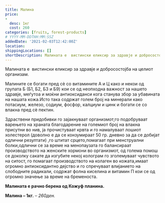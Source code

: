 ```yaml
---
title: Малина
price: 
-
  desc: 1кг
  cost: 260
categories: [fruits, forest-products]
# YYYY-MM-DDTHH:MM:SSZ
addedDate: '2021-02-03T12:42:00Z'
location:
shippingLocations: []
shortDescription: Малината е  вистински еликсир за здравје и добросостојба на целиот организам.
---
```


Малината е  вистински еликсир за здравје и добросостојба на целиот организам.

Малините се богати пред сѐ со витамините А и Ц како и некои од групата Б (Б1, Б2, Б3 и Б9) кои се од неопходна важност за нашето здравје, меѓутоа и моќни антиоксиданси кога станува збор за убавината на нашата кожа.Исто така содржат голем број на минерали како потасиум, железо, содиум, фосфор, калциум и цинк и богати се со влакна пред сѐ пектин.

Здраствени придобивки го зајакнуваат организмот;го подобруваат варењето на храната благодарение на големиот број на влакна присутни во нив, ја прочистуваат крвта и го намалуваат лошиот холестерол (доволно е да се конзумираат 50 гр. дневно за да се добијат одлични резултати) ,го штитат срцето,помагаат при менструални болки,одлични се за време на менопаузата го балансираат производството на женските хормони во организмот, од голема помош се доколку сакате да изгубите некој колограм го зголемуваат чувството на ситост, го помагаат производството на колаген во кожата,имаат огромно антиоксидантно дејство и го спречуваат влијанието на слободните радикали, содржат фолна киселина и витамин П кои се од огромно значење за време на бременоста.

**Малината е рачно берена од Кожуф планина.**

**Малина – 1кг.** – *260ден.*